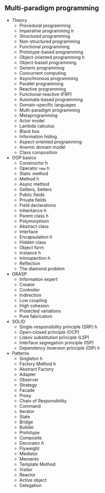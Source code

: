 ## Multi-paradigm programming

- Theory
  - Procedural programming
  - Imperative programming h
  - Structured programming
  - Non-structured programming
  - Functional programming
  - Prototype-based programming
  - Object-oriented programming h
  - Object-based programming
  - Generic programming
  - Concurrent computing
  - Asynchronous programming
  - Parallel programming
  - Reactive programming
  - Functional-reactive (FRP)
  - Automata-based programming
  - Domain-specific languages
  - Multi-paradigm programming
  - Metaprogramming
  - Actor model
  - Lambda calculus
  - Black box
  - Information hiding
  - Aspect-oriented programming
  - Anemic domain model
  - Class composition
- OOP basics
  - Constructor h
  - Operator `new` h
  - Static method
  - Method h
  - Async method
  - Getters, Setters
  - Public fields
  - Private fields
  - Field declarations
  - Inheritance h
  - Parent class h
  - Polymorphism
  - Abstract class
  - Interface
  - Encapsulation h
  - Hidden class
  - Object form
  - Instance h
  - Introspection h
  - Reflection
  - The diamond problem
- GRASP
  - Information expert
  - Creator
  - Controller
  - Indirection
  - Low coupling
  - High cohesion
  - Protected variations
  - Pure fabrication
- SOLID
  - Single-responsibility principle (SRP) h
  - Open–closed principle (OCP)
  - Liskov substitution principle (LSP)
  - Interface segregation principle (ISP)
  - Dependency inversion principle (DIP) h
- Patterns
  - Singleton h
  - Factory Method h
  - Abstract Factory
  - Adapter
  - Observer
  - Strategy
  - Facade
  - Proxy
  - Chain of Responsibility
  - Command
  - Iterator
  - State
  - Bridge
  - Builder
  - Prototype
  - Composite
  - Decorator h
  - Flyweight
  - Mediator
  - Memento
  - Template Method
  - Visitor
  - Reactor
  - Active object
  - Delegation
